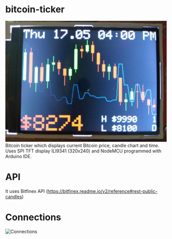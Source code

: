 # bitcoin-ticker
![BTC Ticker](photo.jpg)
Bitcoin ticker which displays current Bitcoin price, candle chart and time.
Uses SPI TFT display ILI9341 (320x240) and NodeMCU programmed with Arduino IDE. 

# API
It uses Bitfinex API (https://bitfinex.readme.io/v2/reference#rest-public-candles)

# Connections
![Connections](http://embedded-lab.com/blog/wp-content/uploads/2017/02/pinconnections.png)
